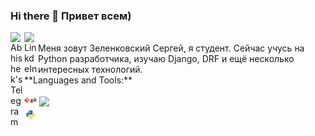 ### Hi there 👋 Привет всем)

<!--
**Celin-zsv/Celin-zsv** is a ✨ _special_ ✨ repository because its `README.md` (this file) appears on your GitHub profile.

Here are some ideas to get you started:

- 🔭 I’m currently working on ...
- 🌱 I’m currently learning ...
- 👯 I’m looking to collaborate on ...
- 🤔 I’m looking for help with ...
- 💬 Ask me about ...
- 📫 How to reach me: ...
- 😄 Pronouns: ...
- ⚡ Fun fact: ...
### Привет-привет! <img src="https://media.giphy.com/media/hvRJCLFzcasrR4ia7z/giphy.gif" width="25px">
<a href="https://vk.com/your_profile">
  <img align="left" alt="VKontakte" width="22px" src="https://cdn.jsdelivr.net/npm/simple-icons@v3/icons/vk.svg" />
</a>
<a href="https://twitter.com/your_profile">
  <img align="left" alt="Twitter" width="22px" src="https://cdn.jsdelivr.net/npm/simple-icons@v3/icons/twitter.svg" />
</a>
<a href="https://t.me/zelenkovskii">
  <img align="left" alt="Abhishek's Telegram" width="22px" src="https://cdn.jsdelivr.net/npm/simple-icons@v3/icons/telegram.svg" />
</a>
<a href="https://www.instagram.com/sergeivladimirovich975">
  <img align="left" alt="Instagram" width="22px" src="https://cdn.jsdelivr.net/npm/simple-icons@v3/icons/instagram.svg" />
</a>
-->

<a href="https://t.me/zelenkovskii">
  <img align="left" alt="Abhishek's Telegram" width="22px" src="https://cdn.jsdelivr.net/npm/simple-icons@v3/icons/telegram.svg" />
<a href="https://www.linkedin.com/in/sergei-zelenkovskii-347b82171">
  <img align="left" alt="LinkdeIn" width="22px" src="https://cdn.jsdelivr.net/npm/simple-icons@v3/icons/linkedin.svg" />
</a>

<br >
Меня зовут Зеленковский Сергей, я студент. Сейчас учусь на Python разработчика, изучаю Django, DRF и ещё несколько интересных технологий.

<br />
<!--
<img align="right" alt="GIF" src="https://raw.githubusercontent.com/kalashnikov-ulmic/kalashnikov-ulmic/main/%D0%A3%D1%87%D1%83%D1%81%D1%8C%20%D0%BD%D0%B0%20Slurm.png?raw=true" width="400" height="280" />
-->  
**Languages and Tools:**  

<code><img height="20" src="https://raw.githubusercontent.com/github/explore/80688e429a7d4ef2fca1e82350fe8e3517d3494d/topics/git/git.png"></code>
<code><img height="20" src="https://icons8.ru/icon/l75OEUJkPAk4/python"></code>  
<code><img height="20" src="https://raw.githubusercontent.com/github/explore/80688e429a7d4ef2fca1e82350fe8e3517d3494d/topics/python/python.png"></code>

 <!--
🚧 **Мои задачи на ближайшее время:**
 TODO-IST:START 
* [x] Прокачать свой профиль на Github
* [ ] Пройти курс по Git на Slurm
* [ ] Создать свой первый проект на Github       

Отлично! Теперь у вас классно оформленный профиль на Github.

Опциональная задача

Мы советуем опубликовать ссылку на свой Github профиль в социальных сетях, чтобы друзья, которые подписаны на вас, имели возможность подписаться на обновления профиля и следили за вашими успехами в разработке. Не забудьте добавить к профилю #slurm, чтобы все остальные, кто проходит этот курс, могли увидеть ваш пост и подписались на вас.
-->
